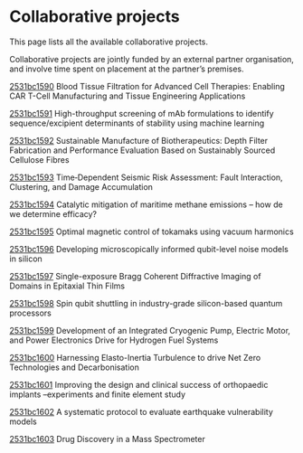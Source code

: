 # Collaborative projects

This page lists all the available collaborative projects.

Collaborative projects are jointly funded by an external partner organisation, and involve time spent on placement at the partner’s premises.

[2531bc1590](../projects/2531bc1590.md) Blood Tissue Filtration for Advanced Cell Therapies: Enabling CAR T-Cell Manufacturing and Tissue Engineering Applications

[2531bc1591](../projects/2531bc1591.md) High-throughput screening of mAb formulations to identify sequence/excipient determinants of stability using machine learning

[2531bc1592](../projects/2531bc1592.md) Sustainable Manufacture of Biotherapeutics: Depth Filter Fabrication and Performance Evaluation Based on Sustainably Sourced Cellulose Fibres

[2531bc1593](../projects/2531bc1593.md) Time‑Dependent Seismic Risk Assessment: Fault Interaction, Clustering, and Damage Accumulation

[2531bc1594](../projects/2531bc1594.md) Catalytic mitigation of maritime methane emissions – how de we determine efficacy?

[2531bc1595](../projects/2531bc1595.md) Optimal magnetic control of tokamaks using vacuum harmonics

[2531bc1596](../projects/2531bc1596.md) Developing microscopically informed qubit-level noise models in silicon

[2531bc1597](../projects/2531bc1597.md) Single-exposure Bragg Coherent Diffractive Imaging of Domains in Epitaxial Thin Films

[2531bc1598](../projects/2531bc1598.md) Spin qubit shuttling in industry-grade silicon-based quantum processors

[2531bc1599](../projects/2531bc1599.md) Development of an Integrated Cryogenic Pump, Electric Motor, and Power Electronics Drive for Hydrogen Fuel Systems

[2531bc1600](../projects/2531bc1600.md) Harnessing Elasto-Inertia Turbulence to drive Net Zero Technologies and Decarbonisation

[2531bc1601](../projects/2531bc1601.md) Improving the design and clinical success of orthopaedic implants –experiments and finite element study

[2531bc1602](../projects/2531bc1602.md) A systematic protocol to evaluate earthquake vulnerability models

[2531bc1603](../projects/2531bc1603.md) Drug Discovery in a Mass Spectrometer

